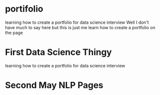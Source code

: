 # portifolio
learning how to create a portfolio for data science interview
Well I don't have much to say here but this is just me learn how to create a portfolio on the page

# First Data Science Thingy
learning how to create a portfolio for data science interview

# Second May NLP Pages

